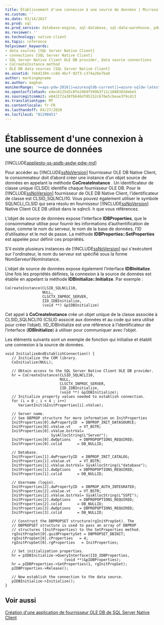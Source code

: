 ```yaml
---
title: Établissement d'une connexion à une source de données | Microsoft Docs
ms.custom: ''
ms.date: 03/14/2017
ms.prod: sql
ms.prod_service: database-engine, sql-database, sql-data-warehouse, pdw
ms.reviewer: ''
ms.technology: native-client
ms.topic: reference
helpviewer_keywords:
- data sources [SQL Server Native Client]
- connections [SQL Server Native Client]
- SQL Server Native Client OLE DB provider, data source connections
- CoCreateInstance method
- OLE DB data sources [SQL Server Native Client]
ms.assetid: 7ebd1394-cc8d-4bcf-92f3-c374a26e7ba0
author: markingmyname
ms.author: maghan
monikerRange: '>=aps-pdw-2016||=azuresqldb-current||=azure-sqldw-latest||>=sql-server-2016||=sqlallproducts-allversions||>=sql-server-linux-2017||=azuresqldb-mi-current'
ms.openlocfilehash: e4ec6125d3c8fe2469f599b3f11c1888383de6e5
ms.sourcegitcommit: e042272a38fb646df05152c676e5cbeae3f9cd13
ms.translationtype: MT
ms.contentlocale: fr-FR
ms.lasthandoff: 04/27/2020
ms.locfileid: "81290451"
---
```

# <a name="establishing-a-connection-to-a-data-source"></a>Établissement d'une connexion à une source de données
[!INCLUDE[appliesto-ss-asdb-asdw-pdw-md](../../includes/appliesto-ss-asdb-asdw-pdw-md.md)]

  Pour accéder au [!INCLUDE[ssNoVersion](../../includes/ssnoversion-md.md)] fournisseur OLE DB Native Client, le consommateur doit d’abord créer une instance d’un objet source de données en appelant la méthode **CoCreateInstance** . Un identificateur de classe unique (CLSID) identifie chaque fournisseur OLE DB. Pour le [!INCLUDE[ssNoVersion](../../includes/ssnoversion-md.md)] fournisseur de OLE DB Native Client, l’identificateur de classe est CLSID_SQLNCLI10. Vous pouvez également utiliser le symbole SQLNCLI_CLSID qui sera résolu en fournisseur [!INCLUDE[ssNoVersion](../../includes/ssnoversion-md.md)] Native Client OLE DB utilisé dans le sqlncli. h que vous référencez.  
  
 L’objet de source de données expose l’interface **IDBProperties**, que le consommateur utilise pour fournir les informations d’authentification de base, comme le nom du serveur, le nom de la base de données, l’ID d’utilisateur et le mot de passe. La méthode **IDBProperties::SetProperties** est appelée pour définir ces propriétés.  
  
 S'il existe plusieurs instances de [!INCLUDE[ssNoVersion](../../includes/ssnoversion-md.md)] qui s'exécutent sur l'ordinateur, le nom du serveur est spécifié sous la forme NomServeur\NomInstance.  
  
 L’objet de source de données expose également l’interface **IDBInitialize**. Une fois les propriétés définies, la connexion à la source de données est établie en appelant la méthode **IDBInitialize::Initialize**. Par exemple :  
  
```  
CoCreateInstance(CLSID_SQLNCLI10,   
                 NULL,   
                 CLSCTX_INPROC_SERVER,  
                 IID_IDBInitialize,   
                 (void **) &pIDBInitialize)  
```  
  
 Cet appel à **CoCreateInstance** crée un objet unique de la classe associée à CLSID_SQLNCLI10 (CSLID associé aux données et au code qui sera utilisé pour créer l’objet). IID_IDBInitialize est une référence à l’identificateur de l’interface (**IDBInitialize**) à utiliser pour communiquer avec l’objet.  
  
 Les éléments suivants sont un exemple de fonction qui initialise et établit une connexion à la source de données.  
  
```  
void InitializeAndEstablishConnection() {  
   // Initialize the COM library.  
   CoInitialize(NULL);  
  
   // Obtain access to the SQL Server Native Client OLE DB provider.  
   hr = CoCreateInstance(CLSID_SQLNCLI10,   
                         NULL,   
                         CLSCTX_INPROC_SERVER,  
                         IID_IDBInitialize,   
                         (void **) &pIDBInitialize);  
   // Initialize property values needed to establish connection.  
   for (i = 0 ; i < 4 ; i++)   
      VariantInit(&InitProperties[i].vValue);  
  
   // Server name.  
   // See DBPROP structure for more information on InitProperties  
   InitProperties[0].dwPropertyID  = DBPROP_INIT_DATASOURCE;  
   InitProperties[0].vValue.vt    = VT_BSTR;  
   InitProperties[0].vValue.bstrVal=   
                     SysAllocString(L"Server");  
   InitProperties[0].dwOptions    = DBPROPOPTIONS_REQUIRED;  
   InitProperties[0].colid       = DB_NULLID;  
  
   // Database.  
   InitProperties[1].dwPropertyID  = DBPROP_INIT_CATALOG;  
   InitProperties[1].vValue.vt    = VT_BSTR;  
   InitProperties[1].vValue.bstrVal= SysAllocString(L"database");  
   InitProperties[1].dwOptions    = DBPROPOPTIONS_REQUIRED;  
   InitProperties[1].colid       = DB_NULLID;  
  
   // Username (login).  
   InitProperties[2].dwPropertyID  = DBPROP_AUTH_INTEGRATED;  
   InitProperties[2].vValue.vt    = VT_BSTR;  
   InitProperties[2].vValue.bstrVal= SysAllocString(L"SSPI");  
   InitProperties[2].dwOptions    = DBPROPOPTIONS_REQUIRED;  
   InitProperties[2].colid       = DB_NULLID;  
   InitProperties[3].dwOptions    = DBPROPOPTIONS_REQUIRED;  
   InitProperties[3].colid       = DB_NULLID;  
  
   // Construct the DBPROPSET structure(rgInitPropSet). The   
   // DBPROPSET structure is used to pass an array of DBPROP   
   // structures (InitProperties) to the SetProperties method.  
   rgInitPropSet[0].guidPropertySet = DBPROPSET_DBINIT;  
   rgInitPropSet[0].cProperties   = 4;  
   rgInitPropSet[0].rgProperties   = InitProperties;  
  
   // Set initialization properties.  
   hr = pIDBInitialize->QueryInterface(IID_IDBProperties,   
                           (void **)&pIDBProperties);  
   hr = pIDBProperties->SetProperties(1, rgInitPropSet);   
   pIDBProperties->Release();  
  
   // Now establish the connection to the data source.  
   pIDBInitialize->Initialize();  
}  
```  
  
## <a name="see-also"></a>Voir aussi  
 [Création d'une application de fournisseur OLE DB de SQL Server Native Client](../../relational-databases/native-client-ole-db-provider/creating-a-sql-server-native-client-ole-db-provider-application.md)  
  
  
